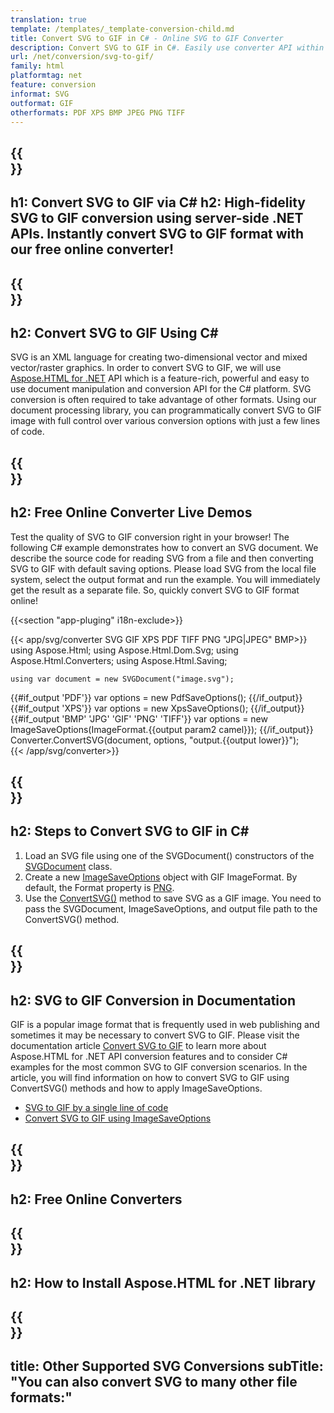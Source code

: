 ```yaml
---
translation: true
template: /templates/_template-conversion-child.md
title: Convert SVG to GIF in C# - Online SVG to GIF Converter
description: Convert SVG to GIF in C#. Easily use converter API within ASP.NET or any .NET application. Try online SVG to GIF Converter for free!
url: /net/conversion/svg-to-gif/
family: html
platformtag: net
feature: conversion
informat: SVG
outformat: GIF
otherformats: PDF XPS BMP JPEG PNG TIFF 
---
```


{{<section banner>}}
---
h1: Convert SVG to GIF via C#
h2: High-fidelity SVG to GIF conversion using server-side .NET APIs. Instantly convert SVG to GIF format with our free online converter!
---

{{<section overview>}}
---
h2: Convert SVG to GIF Using C#
---

SVG is an XML language for creating two-dimensional vector and mixed vector/raster graphics. In order to convert SVG to GIF, we will use [Aspose.HTML for .NET](https://products.aspose.com/html/net/) API which is a feature-rich, powerful and easy to use document manipulation and conversion API for the C# platform. SVG conversion is often required to take advantage of other formats. Using our document processing library, you can programmatically convert SVG to GIF image with full control over various conversion options with just a few lines of code.

{{<section demos>}}
---
h2: Free Online Converter Live Demos
---

Test the quality of SVG to GIF conversion right in your browser! The following C# example demonstrates how to convert an SVG document. We describe the source code for reading SVG from a file and then converting SVG to GIF with default saving options. Please load SVG from the local file system, select the output format and run the example. You will immediately get the result as a separate file. So, quickly convert SVG to GIF format online!

{{<section "app-pluging" i18n-exclude>}}

{{< app/svg/converter SVG GIF XPS PDF TIFF PNG "JPG|JPEG" BMP>}}
using Aspose.Html;
using Aspose.Html.Dom.Svg;
using Aspose.Html.Converters;
using Aspose.Html.Saving;

    using var document = new SVGDocument("image.svg");
{{#if_output 'PDF'}}
    var options = new PdfSaveOptions();
{{/if_output}}
{{#if_output 'XPS'}}
    var options = new XpsSaveOptions();
{{/if_output}}
{{#if_output 'BMP' 'JPG' 'GIF' 'PNG' 'TIFF'}}
    var options = new ImageSaveOptions(ImageFormat.{{output param2 camel}});
{{/if_output}}
    Converter.ConvertSVG(document, options, "output.{{output lower}}");   
{{< /app/svg/converter>}}


{{<section steps>}}
---
h2: Steps to Convert SVG to GIF in C#
---

1.  Load an SVG file using one of the SVGDocument() constructors of the [SVGDocument](https://apireference.aspose.com/html/net/aspose.html.dom.svg/svgdocument) class.
1.  Create a new [ImageSaveOptions](https://apireference.aspose.com/html/net/aspose.html.saving/imagesaveoptions) object with GIF ImageFormat. By default, the Format property is [PNG](https://apireference.aspose.com/html/net/aspose.html.rendering.image/imageformat).
1.  Use the [ConvertSVG()](https://apireference.aspose.com/html/net/aspose.html.converters.converter/convertsvg/methods/3) method to save SVG as a GIF image. You need to pass the SVGDocument, ImageSaveOptions, and output file path to the ConvertSVG() method.


{{<section documentation>}}
---
h2: SVG to GIF Conversion in Documentation
---

GIF is a popular image format that is frequently used in web publishing and sometimes it may be necessary to convert SVG to GIF. Please visit the documentation article [Convert SVG to GIF](https://docs.aspose.com/html/net/converting-between-formats/svg-to-gif/) to learn more about Aspose.HTML for .NET API conversion features and to consider C# examples for the most common SVG to GIF conversion scenarios. In the article, you will find information on how to convert SVG to GIF using ConvertSVG() methods and how to apply ImageSaveOptions.
  - <a href="https://docs.aspose.com/html/net/converting-between-formats/svg-to-gif/#svg-to-gif-by-a-single-line-of-code" target="_blank">SVG to GIF by a single line of code</a>
  - <a href="https://docs.aspose.com/html/net/converting-between-formats/svg-to-gif/#convert-svg-to-gif-using-imagesaveoptions" target="_blank">Convert SVG to GIF using ImageSaveOptions</a> 

{{<section online-converters>}}
---
h2: Free Online Converters
---

{{<section get-started>}}
---
h2: How to Install Aspose.HTML for .NET library
---

{{<section other-conversions>}}
---
title: Other Supported SVG Conversions
subTitle: "You can also convert SVG to many other file formats:"
---